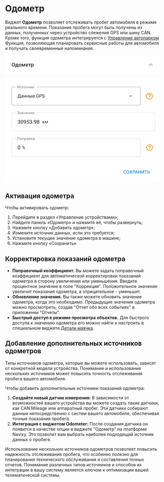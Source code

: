 # Одометр

Виджет **Одометр** позволяет отслеживать пробег автомобиля в режиме реального времени. Показания пробега могут быть получены из данных, полученных через устройство слежения GPS или шину CAN. Кроме того, функция одометра интегрируется с [Управление автопарком](../../../page-b5d0f52d-676c-4efc-b911-8c231de87be3/page-2c08c03f-e110-4c39-8fd4-f5c8b942e829.md) Функция, позволяющая планировать сервисные работы для автомобиля и получать своевременные напоминания.

![image-20241031-095104.png](attachments/image-20241031-095104.png)

## Активация одометра

Чтобы активировать одометр:

1. Перейдите в раздел «Управление устройствами»;
2. Найдите панель «Одометр» и нажмите её, чтобы развернуть;
3. Нажмите кнопку «Добавить одометр»;
4. Измените источник данных, если это требуется;
5. Установите текущее значение одометра в машине;
6. Нажмите кнопку «Сохранить»

## Корректировка показаний одометра

- **Поправочный коэффициент.** Вы можете задать поправочный коэффициент для автоматической корректировки показаний одометра в сторону увеличения или уменьшения. Введите процентное значение в поле "Коррекция". Положительное значение увеличит показания одометра, а отрицательное - уменьшит.
- **Обновление значения.** Вы также можете обновить значение одометра, когда это необходимо. Предыдущие значения одометра можно просмотреть, создав "Отчет обо всех событиях" в приложении "Отчеты".
- **Быстрый доступ в режиме просмотра объектов.** Для быстрого доступа к значению одометра его можно найти и настроить в специальном виджете [Детали маячка](../../../page-c30fd701-49fe-48c6-99ef-7f22760f204a/page-158ac1de-7de2-4ee5-888a-fd1f3f9116a5/page-2adff096-ade3-4f0a-ad4d-20fb819d95ec/page-add5ee35-2d3f-46a1-bc9c-0dad49aa9178.md).

## Добавление дополнительных источников одометров

Типы источников одометра, которые вы можете использовать, зависят от конкретной модели устройства. Понимание и использование нескольких источников может повысить точность отслеживания пробега вашего автомобиля.

Чтобы добавить дополнительные источники показаний одометра:

1. **Создайте новый датчик измерения:** В зависимости от возможностей вашего устройства вы можете создать такие датчики, как CAN Mileage или аппаратный пробег. Эти датчики собирают данные непосредственно с систем вашего автомобиля, обеспечивая точные показания пробега.
2. **Интеграция с виджетом Odometer:** После создания датчика он появится в качестве опции в виджете "Одометр" на платформе Navixy. Это позволит вам выбрать наиболее подходящий источник данных о пробеге.

Использование нескольких источников одометров позволяет повысить надежность отслеживания пробега, что особенно полезно для планирования технического обслуживания и составления точных отчетов. Понимание различных типов источников и способов их интеграции в вашу систему является ключом к оптимизации вашей телематической системы.